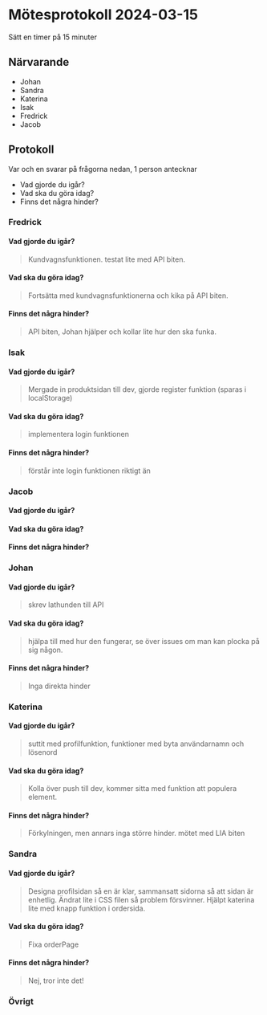 # Mötesprotokoll 2024-03-15

Sätt en timer på 15 minuter

## Närvarande
* Johan
* Sandra
* Katerina
* Isak 
* Fredrick
* Jacob

## Protokoll
Var och en svarar på frågorna nedan, 1 person antecknar
* Vad gjorde du igår?
* Vad ska du göra idag?
* Finns det några hinder?

### Fredrick 
#### Vad gjorde du igår?
> Kundvagnsfunktionen. testat lite med API biten.
#### Vad ska du göra idag?
> Fortsätta med kundvagnsfunktionerna och kika på API biten.
#### Finns det några hinder?
> API biten, Johan hjälper och kollar lite hur den ska funka.

### Isak
#### Vad gjorde du igår?
> Mergade in produktsidan till dev, gjorde register funktion (sparas i localStorage)
#### Vad ska du göra idag?
> implementera login funktionen
#### Finns det några hinder?
> förstår inte  login funktionen riktigt än

### Jacob
#### Vad gjorde du igår?
> 
#### Vad ska du göra idag?
> 
#### Finns det några hinder?
> 

### Johan
#### Vad gjorde du igår?
> skrev lathunden till API
#### Vad ska du göra idag?
> hjälpa till med hur den fungerar, se över issues om man kan plocka på sig någon.
#### Finns det några hinder?
> Inga direkta hinder

### Katerina
#### Vad gjorde du igår?
> suttit med profilfunktion, funktioner med byta användarnamn och lösenord 
#### Vad ska du göra idag?
> Kolla över push till dev, kommer sitta med funktion att populera element. 
#### Finns det några hinder?
> Förkylningen, men annars inga större hinder. mötet med LIA biten

### Sandra
#### Vad gjorde du igår?
> Designa profilsidan så en är klar, sammansatt sidorna så att sidan är enhetlig. Ändrat lite i CSS filen så problem försvinner. Hjälpt katerina lite med knapp funktion i ordersida.
#### Vad ska du göra idag?
> Fixa orderPage
#### Finns det några hinder?
> Nej, tror inte det!

### Övrigt
> 